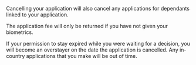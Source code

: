 
Cancelling your application will also cancel any applications for dependants linked to your application.

The application fee will only be returned if you have not given your biometrics.

If your permission to stay expired while you were waiting for a decision, you will become an overstayer on the date the application is cancelled. Any in-country applications that you make will be out of time. 
